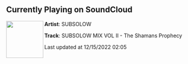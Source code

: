 ## Currently Playing on SoundCloud

[<img align="left" width="100" src="https://i1.sndcdn.com/artworks-7oDGVKCFN9gZdQby-o9mGGQ-t500x500.jpg">](https://soundcloud.com/subsolow/dark-rune-mix-vol-ii)

**Artist**: SUBSOLOW 

**Track**: SUBSOLOW MIX VOL II - The Shamans Prophecy

Last updated at 12/15/2022 02:05
